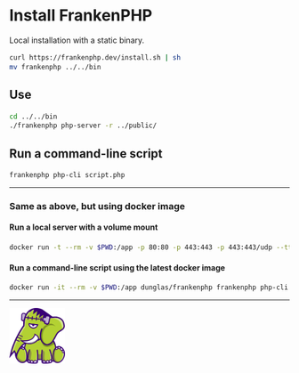 # Install FrankenPHP

Local installation with a static binary.

```bash
curl https://frankenphp.dev/install.sh | sh
mv frankenphp ../../bin
```

## Use

```bash
cd ../../bin
./frankenphp php-server -r ../public/
```

## Run a command-line script

```bash
frankenphp php-cli script.php
```
---
### Same as above, but using docker image

#### Run a local server with a volume mount
```bash
docker run -t --rm -v $PWD:/app -p 80:80 -p 443:443 -p 443:443/udp --tty dunglas/frankenphp 
```

#### Run a command-line script using the latest docker image
```bash
docker run -it --rm -v $PWD:/app dunglas/frankenphp frankenphp php-cli script.php
```
---
<img src="../images/elephant_footer.svg" alt="FrankenPHP" width="100" height="100" />